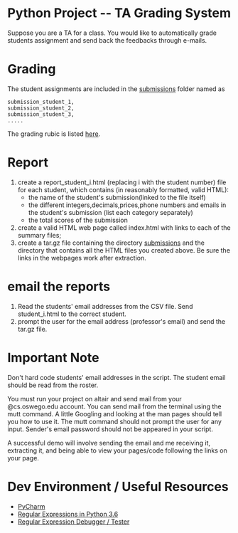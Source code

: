 # Python Project -- TA Grading System

Suppose you are a TA for a class. You would like to automatically grade students assignment and send back the feedbacks through e-mails.

# Grading
The student assignments are included in the [submissions](submissions) folder named as
```
submission_student_1,
submission_student_2,
submission_student_3,
.....
```
The grading rubic is listed [here](grading_rubic.md).

# Report
1. create a report_student_i.html (replacing i with the student number) file for each student, which contains (in reasonably formatted, valid HTML):
   - the name of the student's submission(linked to the file itself)
   - the different integers,decimals,prices,phone numbers and emails in the student's submission (list each category  separately)
   - the total scores of the submission
2. create a valid HTML web page called index.html with links to each of the summary files;
3. create a tar.gz file containing the directory [submissions](submissions) and the directory that contains all the HTML files you created above. Be sure the links in the webpages work after extraction.
   
# email the reports

1. Read the students' email addresses from the CSV file. Send student_i.html to the correct student.
2. prompt the user for the email address (professor's email) and send the tar.gz file.
 

# Important Note
Don't hard code students' email addresses in the script. The student email should be read from the roster.

You must run your project on altair and send mail from your @cs.oswego.edu account. You can send mail from the terminal using the mutt command. A little Googling and looking at the man pages should tell you how to use it. The mutt command should not prompt the user for any input. Sender's email password should not be appeared in your script.

A successful demo will involve sending the email and me receiving it, extracting it, and being able to view your pages/code following the links on your page.


# Dev Environment / Useful Resources
- [PyCharm](https://www.jetbrains.com/pycharm/)
- [Regular Expressions in Python 3.6](https://docs.python.org/3/howto/regex.html)
- [Regular Expression Debugger / Tester](https://regex101.com/)





